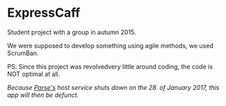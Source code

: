 
<h1> ExpressCaff</h1>

<p>Student project with a group in autumn 2015. </p>
<p>We were supposed to develop something using agile methods, we used ScrumBan. </p>

<p>PS: Since this project was revolvedvery little around coding, the code is NOT optimal at all.</p>

<p><i>Because <a href="http://www.parse.com/migration">Parse's</a> host service shuts down on the 28. of January 2017, this app will then be defunct.</i></p>

